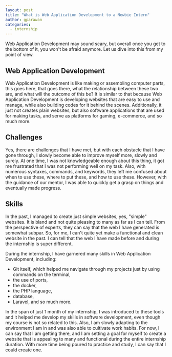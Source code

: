 ```yaml
---
layout: post
title: "What is Web Application Development to a Newbie Intern"
author: gparawan
categories:
  - internship
---
```


Web Application Development may sound scary, but overall once you get to the bottom of it, you won't be afraid anymore. Let us dive into this from my point of view.

## Web Application Development

Web Application Development is like making or assembling computer parts, this goes here, that goes there, what the relationship between these two are, and what will the outcome of this be? It is similar to that because Web Application Development is developing websites that are easy to use and manage, while also building codes for it behind the scenes. Additionally, it just not creates plain websites, but also software applications that are used for making tasks, and serve as platforms for gaming, e-commerce, and so much more.

## Challenges

Yes, there are challenges that I have met, but with each obstacle that I have gone through, I slowly become able to improve myself more, slowly and surely. At one time, I was not knowledgeable enough about this thing, it got me frustrated that I was not performing well on my task. Also, with numerous syntaxes, commands, and keywords, they left me confused about when to use these, where to put these, and how to use these. However, with the guidance of our mentor, I was able to quickly get a grasp on things and eventually made progress.

## Skills

In the past, I managed to create just simple websites, yes, "simple" websites. It is bland and not quite pleasing to many as far as I can tell. From the perspective of experts, they can say that the web I have generated is somewhat subpar. So, for me, I can't quite yet make a functional and clean website in the past. I can tell that the web I have made before and during the internship is super different.

During the internship, I have garnered many skills in Web Application Development, including:

- Git itself, which helped me navigate through my projects just by using commands on the terminal,
- the use of ports,
- the docker,
- the PHP language,
- database,
- Laravel, and so much more.

In the span of just 1 month of my internship, I was introduced to these tools and it helped me develop my skills in software development, even though my course is not so related to this. Also, I am slowly adapting to the environment I am in and was also able to cultivate work habits. For now, I can say that I am getting there, and I am setting a goal for myself to create a website that is appealing to many and functional during the entire internship duration. With more time being poured to practice and study, I can say that I could create one.
